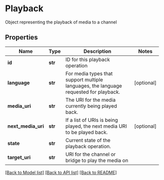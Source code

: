# Playback

Object representing the playback of media to a channel
## Properties
Name | Type | Description | Notes
------------ | ------------- | ------------- | -------------
**id** | **str** | ID for this playback operation | 
**language** | **str** | For media types that support multiple languages, the language requested for playback. | [optional] 
**media_uri** | **str** | The URI for the media currently being played back. | 
**next_media_uri** | **str** | If a list of URIs is being played, the next media URI to be played back. | [optional] 
**state** | **str** | Current state of the playback operation. | 
**target_uri** | **str** | URI for the channel or bridge to play the media on | 

[[Back to Model list]](../README.md#documentation-for-models) [[Back to API list]](../README.md#documentation-for-api-endpoints) [[Back to README]](../README.md)


